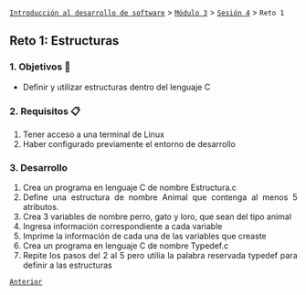 [`Introducción al desarrollo de software`](../../../README.md) > [`Módulo 3`](../../README.md) > [`Sesión 4`](../README.md) > `Reto 1`

## Reto 1: Estructuras

<div style="text-align: justify;">

### 1. Objetivos :dart:

- Definir y utilizar estructuras dentro del lenguaje C

### 2. Requisitos :clipboard:

1. Tener acceso a una terminal de Linux
2. Haber configurado previamente el entorno de desarrollo

### 3. Desarrollo
1. Crea un programa en lenguaje C de nombre Estructura.c
2. Define una estructura de nombre Animal que contenga al menos 5 atributos.
3. Crea 3 variables de nombre perro, gato y loro, que sean del tipo animal
4. Ingresa información correspondiente a cada variable
5. Imprime la información de cada una de las variables que creaste
6. Crea un programa en lenguaje C de nombre Typedef.c 
7. Repite los pasos del 2 al 5 pero utilia la palabra reservada typedef para definir a las estructuras

 [`Anterior`](../README.md) 

